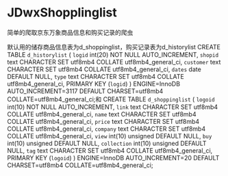# JDwxShopplinglist
简单的爬取京东万象商品信息和购买记录的爬虫

默认用的储存商品信息表为d_shoppinglist，购买记录表为d_historylist
CREATE TABLE `d_historylist` (
  `logid` int(20) NOT NULL AUTO_INCREMENT,
  `shopid` text CHARACTER SET utf8mb4 COLLATE utf8mb4_general_ci,
  `customer` text CHARACTER SET utf8mb4 COLLATE utf8mb4_general_ci,
  `dates` date DEFAULT NULL,
  `type` text CHARACTER SET utf8mb4 COLLATE utf8mb4_general_ci,
  PRIMARY KEY (`logid`)
) ENGINE=InnoDB AUTO_INCREMENT=3117 DEFAULT CHARSET=utf8mb4 COLLATE=utf8mb4_general_ci;和
CREATE TABLE `d_shoppinglist` (
  `logoid` int(10) NOT NULL AUTO_INCREMENT,
  `link` text CHARACTER SET utf8mb4 COLLATE utf8mb4_general_ci,
  `name` text CHARACTER SET utf8mb4 COLLATE utf8mb4_general_ci,
  `price` text CHARACTER SET utf8mb4 COLLATE utf8mb4_general_ci,
  `company` text CHARACTER SET utf8mb4 COLLATE utf8mb4_general_ci,
  `view` int(10) unsigned DEFAULT NULL,
  `buy` int(10) unsigned DEFAULT NULL,
  `collection` int(10) unsigned DEFAULT NULL,
  `tag` text CHARACTER SET utf8mb4 COLLATE utf8mb4_general_ci,
  PRIMARY KEY (`logoid`)
) ENGINE=InnoDB AUTO_INCREMENT=20 DEFAULT CHARSET=utf8mb4 COLLATE=utf8mb4_general_ci;


